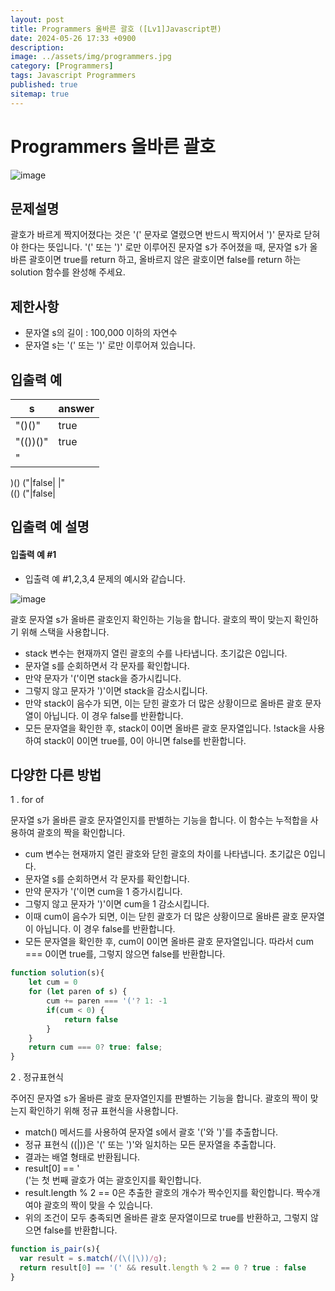 ```yaml
---
layout: post
title: Programmers 올바른 괄호 ([Lv1]Javascript편)
date: 2024-05-26 17:33 +0900
description: 
image: ../assets/img/programmers.jpg
category: [Programmers]
tags: Javascript Programmers
published: true
sitemap: true
---
```


# Programmers 올바른 괄호

![image](https://github.com/gnlgk/gnlgk.github.io/assets/161431748/ed9ecf63-a8f9-456f-a7c8-bef32fd85801)

## 문제설명

괄호가 바르게 짝지어졌다는 것은 '(' 문자로 열렸으면 반드시 짝지어서 ')' 문자로 닫혀야 한다는 뜻입니다.
'(' 또는 ')' 로만 이루어진 문자열 s가 주어졌을 때, 문자열 s가 올바른 괄호이면 true를 return 하고, 올바르지 않은 괄호이면 false를 return 하는 solution 함수를 완성해 주세요.

## 제한사항

* 문자열 s의 길이 : 100,000 이하의 자연수
* 문자열 s는 '(' 또는 ')' 로만 이루어져 있습니다.

## 입출력 예

|s|answer|
|---|---|
|"()()"|true|
|"(())()"|true|
|"
&#41;()	
&#40;"|false|
|"	
&#40;()	
&#40;"|false|

## 입출력 예 설명

#### 입출력 예 #1

* 입출력 예 #1,2,3,4
문제의 예시와 같습니다.

![image](https://github.com/gnlgk/gnlgk.github.io/assets/161431748/ac9f3659-d51b-4909-9a0b-5f09e9cc618f)

괄호 문자열 s가 올바른 괄호인지 확인하는 기능을 합니다. 괄호의 짝이 맞는지 확인하기 위해 스택을 사용합니다.

* stack 변수는 현재까지 열린 괄호의 수를 나타냅니다. 초기값은 0입니다.
* 문자열 s를 순회하면서 각 문자를 확인합니다.
* 만약 문자가 '('이면 stack을 증가시킵니다.
* 그렇지 않고 문자가 ')'이면 stack을 감소시킵니다.
* 만약 stack이 음수가 되면, 이는 닫힌 괄호가 더 많은 상황이므로 올바른 괄호 문자열이 아닙니다. 이 경우 false를 반환합니다.
* 모든 문자열을 확인한 후, stack이 0이면 올바른 괄호 문자열입니다. !stack을 사용하여 stack이 0이면 true를, 0이 아니면 false를 반환합니다.

## 다양한 다른 방법

1 . for of

문자열 s가 올바른 괄호 문자열인지를 판별하는 기능을 합니다. 이 함수는 누적합을 사용하여 괄호의 짝을 확인합니다.

* cum 변수는 현재까지 열린 괄호와 닫힌 괄호의 차이를 나타냅니다. 초기값은 0입니다.
* 문자열 s를 순회하면서 각 문자를 확인합니다.
* 만약 문자가 '('이면 cum을 1 증가시킵니다.
* 그렇지 않고 문자가 ')'이면 cum을 1 감소시킵니다.
* 이때 cum이 음수가 되면, 이는 닫힌 괄호가 더 많은 상황이므로 올바른 괄호 문자열이 아닙니다. 이 경우 false를 반환합니다.
* 모든 문자열을 확인한 후, cum이 0이면 올바른 괄호 문자열입니다. 따라서 cum === 0이면 true를, 그렇지 않으면 false를 반환합니다.

````javascript
function solution(s){
    let cum = 0
    for (let paren of s) {
        cum += paren === '('? 1: -1
        if(cum < 0) {
            return false
        }
    }
    return cum === 0? true: false;
}
````

2 . 정규표현식

주어진 문자열 s가 올바른 괄호 문자열인지를 판별하는 기능을 합니다. 괄호의 짝이 맞는지 확인하기 위해 정규 표현식을 사용합니다.

* match() 메서드를 사용하여 문자열 s에서 괄호 '('와 ')'를 추출합니다.
* 정규 표현식 (\(|\))은 '(' 또는 ')'와 일치하는 모든 문자열을 추출합니다.
* 결과는 배열 형태로 반환됩니다.
* result[0] == '	
&#40;'는 첫 번째 괄호가 여는 괄호인지를 확인합니다.
* result.length % 2 == 0은 추출한 괄호의 개수가 짝수인지를 확인합니다. 짝수개여야 괄호의 짝이 맞을 수 있습니다.
* 위의 조건이 모두 충족되면 올바른 괄호 문자열이므로 true를 반환하고, 그렇지 않으면 false를 반환합니다.

````javascript
function is_pair(s){
  var result = s.match(/(\(|\))/g);
  return result[0] == '(' && result.length % 2 == 0 ? true : false
}
````
